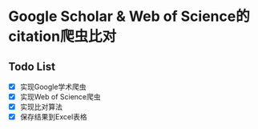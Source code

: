 # Google Scholar & Web of Science的citation爬虫比对

## Todo List
- [x] 实现Google学术爬虫
- [x] 实现Web of Science爬虫
- [x] 实现比对算法
- [x] 保存结果到Excel表格